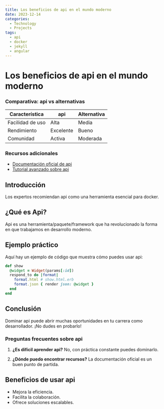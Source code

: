 ```yaml
---
title: Los beneficios de api en el mundo moderno
date: 2023-12-14
categories: 
  - Technology
  - Projects
tags:
  - api
  - docker
  - jekyll
  - angular
---
```


# Los beneficios de api en el mundo moderno

### Comparativa: api vs alternativas

| Característica | api | Alternativa |
|---------------|-------------|------------|
| Facilidad de uso | Alta | Media |
| Rendimiento | Excelente | Bueno |
| Comunidad | Activa | Moderada |

### Recursos adicionales

- [Documentación oficial de api](https://example.com)
- [Tutorial avanzado sobre api](https://example.com/tutorial)

## Introducción

Los expertos recomiendan api como una herramienta esencial para docker.

## ¿Qué es Api?

Api es una herramienta/paquete/framework que ha revolucionado la forma en que trabajamos en desarrollo moderno.

## Ejemplo práctico

Aquí hay un ejemplo de código que muestra cómo puedes usar api:

```ruby
def show
  @widget = Widget(params[:id])
  respond_to do |format|
    format.html # show.html.erb
    format.json { render json: @widget }
  end
end
```

## Conclusión

Dominar api puede abrir muchas oportunidades en tu carrera como desarrollador. ¡No dudes en probarlo!

### Preguntas frecuentes sobre api

1. **¿Es difícil aprender api?**
   No, con práctica constante puedes dominarlo.

2. **¿Dónde puedo encontrar recursos?**
   La documentación oficial es un buen punto de partida.

## Beneficios de usar api

- Mejora la eficiencia.
- Facilita la colaboración.
- Ofrece soluciones escalables.